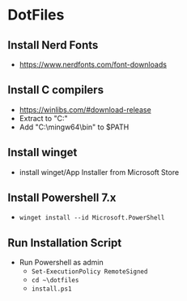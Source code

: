 # DotFiles

## Install Nerd Fonts
- https://www.nerdfonts.com/font-downloads

## Install C compilers
- https://winlibs.com/#download-release
- Extract to "C:"
- Add "C:\mingw64\bin" to $PATH

## Install winget
- install winget/App Installer from Microsoft Store

## Install Powershell 7.x
- `winget install --id Microsoft.PowerShell`

## Run Installation Script
- Run Powershell as admin
	- `Set-ExecutionPolicy RemoteSigned`
	- `cd ~\dotfiles`
	- `install.ps1`


